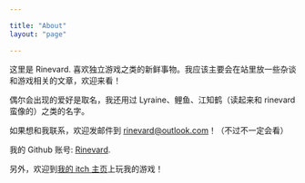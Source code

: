 ```yaml
---

title: "About"
layout: "page"

---
```


这里是 Rinevard. 喜欢独立游戏之类的新鲜事物。我应该主要会在站里放一些杂谈和游戏相关的文章，欢迎来看！

偶尔会出现的爱好是取名，我还用过 Lyraine、鲤鱼、江知鹤（读起来和 rinevard 蛮像的）之类的名字。

如果想和我联系，欢迎发邮件到 rinevard@outlook.com！（不过不一定会看）

我的 Github 账号: [Rinevard](https://github.com/rinevard).

另外，欢迎到[我的 itch 主页](https://rinevard.itch.io/)上玩我的游戏！
